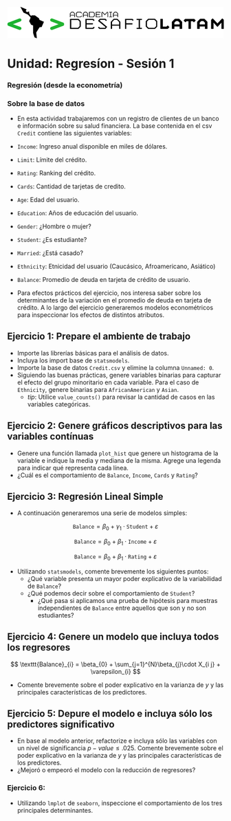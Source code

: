 ![](logo.png)

# Unidad: Regresíon - Sesión 1

### Regresión (desde la econometría)


### Sobre la base de datos

* En esta actividad trabajaremos con un registro de clientes de un banco e información sobre su salud financiera. La base contenida en el csv `Credit` contiene las siguientes variables:

* `Income`: Ingreso anual disponible en miles de dólares.
* `Limit`: Límite del crédito.
* `Rating`: Ranking del crédito.
* `Cards`: Cantidad de tarjetas de credito.
* `Age`: Edad del usuario.
* `Education`: Años de educación del usuario.
* `Gender`: ¿Hombre o mujer?
* `Student`: ¿Es estudiante?
* `Married`: ¿Está casado?
* `Ethnicity`: Etnicidad del usuario (Caucásico, Afroamericano, Asiático)
* `Balance`: Promedio de deuda en tarjeta de crédito de usuario.

* Para efectos prácticos del ejercicio, nos interesa saber sobre los determinantes de la variación en el promedio de deuda en tarjeta de crédito. A lo largo del ejercicio generaremos modelos econométricos para inspeccionar los efectos de distintos atributos.

## Ejercicio 1: Prepare el ambiente de trabajo

* Importe las librerías básicas para el análisis de datos.
* Incluya los import base de `statsmodels`.
* Importe la base de datos `Credit.csv` y elimine la columna `Unnamed: 0`.
* Siguiendo las buenas prácticas, genere variables binarias para capturar el efecto del grupo minoritario en cada variable. Para el caso de `Ethnicity`, genere binarias para `AfricanAmerican` y `Asian`.
    - _tip_: Utilice `value_counts()` para revisar la cantidad de casos en las variables categóricas.

## Ejercicio 2: Genere gráficos descriptivos para las variables contínuas

* Genere una función llamada `plot_hist` que genere un histograma de la variable e indique la media y mediana de la misma. Agrege una legenda para indicar qué representa cada línea.
* ¿Cuál es el comportamiento de `Balance`, `Income`, `Cards` y `Rating`?



## Ejercicio 3: Regresión Lineal Simple

* A continuación generaremos una serie de modelos simples:

$$
\texttt{Balance} = \beta_{0} + \gamma_{1}\cdot\texttt{Student} + \varepsilon
$$

$$
\texttt{Balance} = \beta_{0} + \beta_{1}\cdot\texttt{Income}+ \varepsilon
$$

$$
\texttt{Balance} = \beta_{0} + \beta_{1}\cdot\texttt{Rating}+ \varepsilon
$$

* Utilizando `statsmodels`, comente brevemente los siguientes puntos:
    - ¿Qué variable presenta un mayor poder explicativo de la variabilidad de `Balance`?
    - ¿Qué podemos decir sobre el comportamiento de `Student`?
        - ¿Qué pasa si aplicamos una prueba de hipótesis para muestras independientes de `Balance` entre aquellos que son y no son estudiantes?

## Ejercicio 4: Genere un modelo que incluya todos los regresores

$$
\texttt{Balance}_{i} = \beta_{0} + \sum_{j=1}^{N}\beta_{j}\cdot X_{i j} + \varepsilon_{i}
$$

* Comente brevemente sobre el poder explicativo en la varianza de $y$ y las principales características de los predictores.

## Ejercicio 5: Depure el modelo e incluya sólo los predictores significativo

* En base al modelo anterior, refactorize e incluya sólo las variables con un nivel de significancia $p-value\leq.025$. Comente brevemente sobre el poder explicativo en la varianza de $y$ y las principales características de los predictores.
* ¿Mejoró o empeoró el modelo con la reducción de regresores?


### Ejercicio 6: 

* Utilizando `lmplot` de `seaborn`, inspeccione el comportamiento de los tres principales determinantes.

